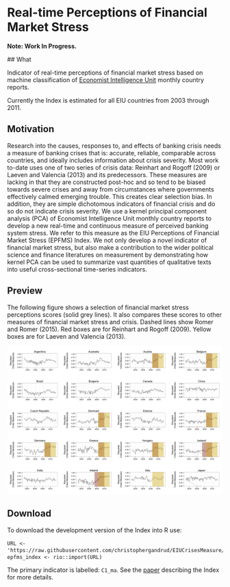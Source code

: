 # Real-time Perceptions of Financial Market Stress

**Note: Work In Progress.**

## What

Indicator of real-time perceptions of financial market stress based on machine
classification of [Economist Intelligence Unit](http://www.eiu.com/) monthly
country reports.

Currently the Index is estimated for all EIU countries from 2003 through 2011.

## Motivation

Research into the causes, responses to, and effects of banking crisis needs a measure of banking crises that is: accurate, reliable, comparable across countries, and ideally includes information about crisis severity. Most work to-date uses one of two series of crisis data: Reinhart and Rogoff (2009) or Laeven and Valencia (2013) and its predecessors. These measures are lacking in that they are constructed post-hoc and so tend to be biased towards severe crises and away from circumstances where governments effectively calmed emerging trouble. This creates clear selection bias. In addition, they are simple dichotomous indicators of financial crisis and do so do not indicate crisis severity. We use a kernel principal component analysis (PCA) of Economist Intelligence Unit monthly country reports to develop a new real-time and continuous measure of perceived banking system stress. We refer to this measure as the EIU Perceptions of Financial Market Stress (EPFMS) Index. We not only develop a novel indicator of financial market stress, but also make a contribution to the wider political science and finance literatures on measurement by demonstrating how kernel PCA can be used to summarize vast quantities of qualitative texts into useful cross-sectional time-series indicators.

## Preview

The following figure shows a selection of financial market stress perceptions scores (solid grey lines). It also compares these scores to other measures of financial market stress and crisis. Dashed lines show Romer and Romer (2015). Red boxes are for Reinhart and Rogoff (2009). Yellow boxes are for Laeven and Valencia (2013).

![perceptions index plot](perceptions_compare.png)

## Download

To download the development version of the Index into R use:

```{S}
URL <- 'https://raw.githubusercontent.com/christophergandrud/EIUCrisesMeasure/master/data/results_kpca_rescaled.csv'
epfms_index <- rio::import(URL)
```

The primary indicator is labelled: `C1_ma`. See the
[paper](https://github.com/christophergandrud/EIUCrisesMeasure/blob/master/summary_paper/summary_paper.pdf)
describing the Index for more details.
